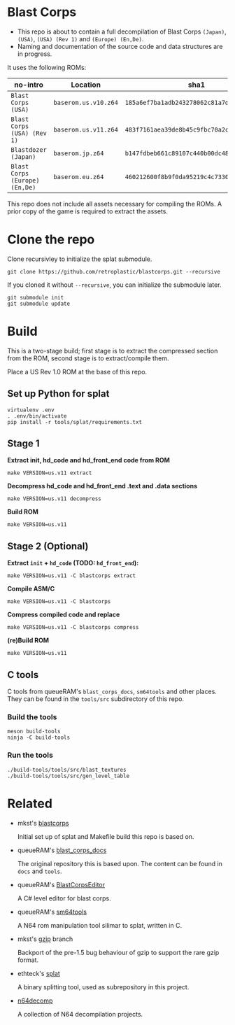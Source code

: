 # Blast Corps

- This repo is about to contain a full decompilation of Blast Corps `(Japan)`, `(USA)`, `(USA) (Rev 1)` and `(Europe) (En,De)`.
- Naming and documentation of the source code and data structures are in progress.

It uses the following ROMs:

| no-intro                       | Location             | sha1                                       |
| ---                            | ---                  | ---                                        |
| `Blast Corps (USA)`            | `baserom.us.v10.z64` | `185a6ef7ba1adb243278062c81a7d4e119bda58c` |
| `Blast Corps (USA) (Rev 1)`    | `baserom.us.v11.z64` | `483f7161aea39de8b45c9fbc70a2c3883c4dea8c` |
| `Blastdozer (Japan)`           | `baserom.jp.z64`     | `b147fdbeb661c89107c440b00dc4810508f58636` |
| `Blast Corps (Europe) (En,De)` | `baserom.eu.z64`     | `460212600f8b9f0da95219c4c7330f2e626d9a7e` |

This repo does not include all assets necessary for compiling the ROMs.
A prior copy of the game is required to extract the assets.

# Clone the repo

Clone recursivley to initialize the splat submodule.

```
git clone https://github.com/retroplastic/blastcorps.git --recursive
```

If you cloned it without `--recursive`, you can initialize the submodule later.

```
git submodule init
git submodule update
```

# Build

This is a two-stage build; first stage is to extract the compressed section from the ROM, second stage is to extract/compile them.

Place a US Rev 1.0 ROM at the base of this repo.

## Set up Python for splat

```
virtualenv .env
. .env/bin/activate
pip install -r tools/splat/requirements.txt
```

## Stage 1

**Extract init, hd_code and hd_front_end code from ROM**
```
make VERSION=us.v11 extract
```
**Decompress hd_code and hd_front_end .text and .data sections**
```
make VERSION=us.v11 decompress
```
**Build ROM**
```
make VERSION=us.v11
```

## Stage 2 (Optional)

**Extract `init` + `hd_code` (TODO: `hd_front_end`):**
```
make VERSION=us.v11 -C blastcorps extract
```
**Compile ASM/C**
```
make VERSION=us.v11 -C blastcorps
```
**Compress compiled code and replace**
```
make VERSION=us.v11 -C blastcorps compress
```
**(re)Build ROM**
```
make VERSION=us.v11
```

## C tools

C tools from queueRAM's `blast_corps_docs`, `sm64tools` and other places.
They can be found in the `tools/src` subdirectory of this repo.

### Build the tools

```
meson build-tools
ninja -C build-tools
```

### Run the tools

```
./build-tools/tools/src/blast_textures
./build-tools/tools/src/gen_level_table
```

# Related

* mkst's [blastcorps](https://github.com/mkst/blastcorps)

  Initial set up of splat and Makefile build this repo is based on.

* queueRAM's [blast_corps_docs](https://github.com/queueRAM/blast_corps_docs)

  The original repository this is based upon. The content can be found in `docs` and `tools`.

* queueRAM's [BlastCorpsEditor](https://github.com/queueRAM/BlastCorpsEditor)

  A C# level editor for blast corps.

* queueRAM's [sm64tools](https://github.com/queueRAM/sm64tools)

  A N64 rom manipulation tool silimar to splat, written in C.

* mkst's [gzip](https://github.com/mkst/gzip) branch

  Backport of the pre-1.5 bug behaviour of gzip to support the rare gzip format.

* ethteck's [splat](https://github.com/ethteck/splat)

  A binary splitting tool, used as subrepository in this project.

* [n64decomp](https://github.com/n64decomp)

  A collection of N64 decompilation projects.
